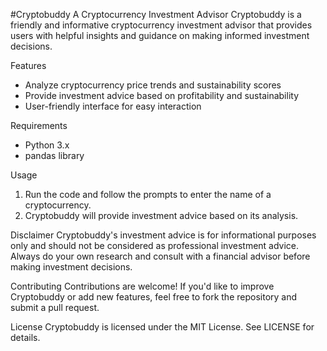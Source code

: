 
#Cryptobuddy
A Cryptocurrency Investment Advisor
Cryptobuddy is a friendly and informative cryptocurrency investment advisor that provides users with helpful insights and guidance on making informed investment decisions.

Features
- Analyze cryptocurrency price trends and sustainability scores
- Provide investment advice based on profitability and sustainability
- User-friendly interface for easy interaction

Requirements
- Python 3.x
- pandas library

Usage
1. Run the code and follow the prompts to enter the name of a cryptocurrency.
2. Cryptobuddy will provide investment advice based on its analysis.

Disclaimer
Cryptobuddy's investment advice is for informational purposes only and should not be considered as professional investment advice. Always do your own research and consult with a financial advisor before making investment decisions.

Contributing
Contributions are welcome! If you'd like to improve Cryptobuddy or add new features, feel free to fork the repository and submit a pull request.

License
Cryptobuddy is licensed under the MIT License. See LICENSE for details.
